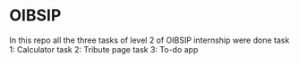 # OIBSIP
In this repo all the three tasks of level 2 of OIBSIP internship were done
task 1: Calculator
task 2: Tribute page
task 3: To-do app
